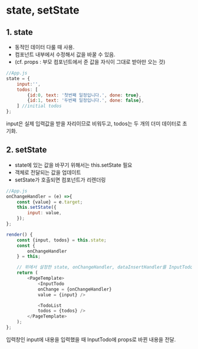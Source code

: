 # state, setState

## 1. state

* 동적인 데이터 다룰 때 사용.
* 컴포넌트 내부에서 수정해서 값을 바꿀 수 있음.
* (cf. props : 부모 컴포넌트에서 준 값을 자식이 그대로 받아만 오는 것)


~~~javascript
//App.js
state = {
    input:'',
    todos: [
        {id:0, text: '첫번째 일정입니다.', done: true},
        {id:1, text: '두번째 일정입니다.', done: false},
    ] //initial todos
};
~~~
input은 실제 입력값을 받을 자리이므로 비워두고, todos는 두 개의 더미 데이터로 초기화.

## 2. setState

* state에 있는 값을 바꾸기 위해서는 this.setState 필요
* 객체로 전달되는 값을 업데이트
* setState가 호출되면 컴포넌트가 리렌더링

~~~javascript
//App.js
onChangeHandler = (e) =>{
    const {value} = e.target;
    this.setState({
        input: value,
    });
};

render() {
    const {input, todos} = this.state;
    const {
        onChangeHandler
    } = this;

    // 위에서 설정한 state, onChangeHandler, dataInsertHandler를 InputTodo에 props로 전달
    return (
        <PageTemplate>
            <InputTodo 
            onChange = {onChangeHandler} 
            value = {input} />

            <TodoList 
            todos = {todos} />
        </PageTemplate>
    );
};
~~~
입력창인 input에 내용을 입력했을 때 InputTodo에 props로 바뀐 내용을 전달.
